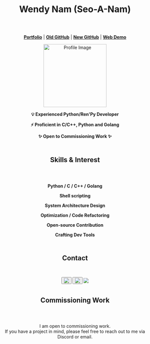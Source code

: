 <h1 align="center">Wendy Nam (Seo-A-Nam)</h1>
<div align="center" style="background-image: url('https://images.pexels.com/photos/1146134/pexels-photo-1146134.jpeg?cs=srgb&dl=pexels-felix-mittermeier-1146134.jpg&fm=jpg'); background-size: cover; padding: 10px; padding-top: 30px">
    <p align="center">
      <a href="https://seo-a-nam.itch.io/"><strong>Portfolio</strong></a> |
      <a href="https://github.com/Seo-A-Nam"><strong>Old GitHub</strong></a> |
      <a href="https://github.com/Wendy-Nam"><strong>New GitHub</strong></a> |
      <a href="https://jbh-eboik.run.goorm.site/"><strong>Web Demo</strong></a>
    </p>
    <p align="center">
      <img src="https://github.com/Wendy-Nam/Wendy-Nam/assets/142412339/e75a8e58-c3a5-4dc6-812a-98aabffdd59d" alt="Profile Image" width="200" height="200">
    </p>
    <div align="center" style="font-weight: bold">
      <p>💡 Experienced Python/Ren'Py Developer</p>
      <p>⚡️ Proficient in C/C++, Python and Golang</p>
      <p>✨ Open to Commissioning Work ✨</p>
    </div>
</div>

<h2 align="center">Skills & Interest</h2>
<div align="center" style="background-image: url('https://images.pexels.com/photos/1146134/pexels-photo-1146134.jpeg?cs=srgb&dl=pexels-felix-mittermeier-1146134.jpg&fm=jpg'); background-size: cover; padding: 10px; padding-top: 30px">
    <div align="center" style="font-weight: bold">
      <p>Python / C / C++ / Golang</p>
      <p>Shell scripting</p>
      <p>System Architecture Design</p>
      <p>Optimization / Code Refactoring</p>
      <p>Open-source Contribution</p>
      <p>Crafting Dev Tools</p>
    </div>
</div>

<h2 align="center">Contact</h2>
<div align="center" style="background-image: url('https://images.pexels.com/photos/1146134/pexels-photo-1146134.jpeg?cs=srgb&dl=pexels-felix-mittermeier-1146134.jpg&fm=jpg'); background-size: cover; padding: 10px; padding-top: 30px">
    <div align="center" style="font-weight: bold">
        <a href="https://discord.com/users/SAN#0799"><button><img src="https://img.shields.io/badge/Discord-SAN%230799-blue?logo=discord&logoColor=white"></button></a>
        <a href="https://www.linkedin.com/in/%EC%84%9C%EC%95%84-%EB%82%A8-024962228/?locale=en_US"><button><img src="https://img.shields.io/badge/LinkedIn-Connect-blue"></button></a>
        <a href="mailto:42.4.senam@gmail.com"><img src="https://img.shields.io/badge/Email-Contact-red?logo=mail.ru&logoColor=white"/></a>
    </div>
</div>

<h2 align="center">Commissioning Work</h2>
<div align="center" style="background-image: url('https://images.pexels.com/photos/1146134/pexels-photo-1146134.jpeg?cs=srgb&dl=pexels-felix-mittermeier-1146134.jpg&fm=jpg'); background-size: cover; padding: 10px; padding-top: 30px">
    <p>I am open to commissioning work. <br>If you have a project in mind, please feel free to reach out to me via Discord or email.</p>
</div>


